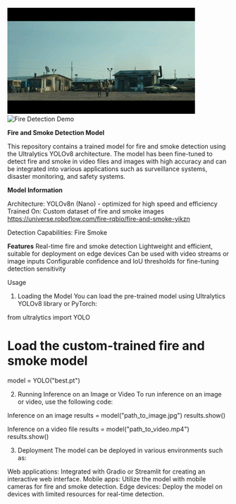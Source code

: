 ![Fire Detection Demo](https://github.com/luminous0219/fire-and-smoke-detection-yolov8/blob/main/fire%20demo%201.gif)
![Fire Detection Demo](https://github.com/luminous0219/fire-and-smoke-detection-yolov8/blob/main/fire%20demo%202.gif)

**Fire and Smoke Detection Model**

This repository contains a trained model for fire and smoke detection using the Ultralytics YOLOv8 architecture. The model has been fine-tuned to detect fire and smoke in video files and images with high accuracy and can be integrated into various applications such as surveillance systems, disaster monitoring, and safety systems.

**Model Information**

Architecture: YOLOv8n (Nano) - optimized for high speed and efficiency
Trained On: Custom dataset of fire and smoke images https://universe.roboflow.com/fire-rqbio/fire-and-smoke-yikzn

Detection Capabilities:
Fire
Smoke

**Features**
Real-time fire and smoke detection
Lightweight and efficient, suitable for deployment on edge devices
Can be used with video streams or image inputs
Configurable confidence and IoU thresholds for fine-tuning detection sensitivity

Usage
1. Loading the Model
You can load the pre-trained model using Ultralytics YOLOv8 library or PyTorch:

from ultralytics import YOLO

# Load the custom-trained fire and smoke model
model = YOLO("best.pt")

2. Running Inference on an Image or Video
To run inference on an image or video, use the following code:

Inference on an image
results = model("path_to_image.jpg")
results.show()

Inference on a video file
results = model("path_to_video.mp4")
results.show()

3. Deployment
The model can be deployed in various environments such as:

Web applications: Integrated with Gradio or Streamlit for creating an interactive web interface.
Mobile apps: Utilize the model with mobile cameras for fire and smoke detection.
Edge devices: Deploy the model on devices with limited resources for real-time detection.

